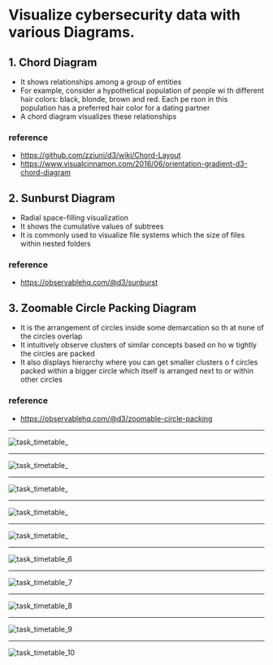 # Visualize cybersecurity data with various Diagrams.

## 1. Chord Diagram
- It shows relationships among a group of entities
- For example, consider a hypothetical population of people wi th different hair colors: black, blonde, brown and red. Each pe rson in this population has a preferred hair color for a dating partner
- A chord diagram visualizes these relationships
### reference
- https://github.com/zziuni/d3/wiki/Chord-Layout
- https://www.visualcinnamon.com/2016/06/orientation-gradient-d3-chord-diagram

## 2. Sunburst Diagram
- Radial space-filling visualization
- It shows the cumulative values of subtrees
- It is commonly used to visualize file systems which the size of files within nested folders
### reference
- https://observablehq.com/@d3/sunburst

## 3. Zoomable Circle Packing Diagram
- It is the arrangement of circles inside some demarcation so th at none of the circles overlap
- It intuitively observe clusters of similar concepts based on ho w tightly the circles are packed
- It also displays hierarchy where you can get smaller clusters o f circles packed within a bigger circle which itself is arranged next to or within other circles
### reference
- https://observablehq.com/@d3/zoomable-circle-packing

*** 
![task_timetable_](https://user-images.githubusercontent.com/55770526/152294237-dd4935ab-e039-4b7f-b887-acb6ceffe207.jpg)
*** 
![task_timetable_](https://user-images.githubusercontent.com/55770526/152294452-9e67cf27-802b-40d7-914c-a4301fddf8dd.jpg)
*** 
![task_timetable_](https://user-images.githubusercontent.com/55770526/152294535-d1d2c36b-e6bd-46b1-ad6a-e28a11335da9.jpg)
*** 
![task_timetable_](https://user-images.githubusercontent.com/55770526/152294656-b5907052-c62b-4323-aea3-cd0c59099637.jpg)
*** 
![task_timetable_](https://user-images.githubusercontent.com/55770526/152295030-df3f8879-80a6-4937-8928-455a742aa8d5.jpg)
*** 
![task_timetable_6](https://user-images.githubusercontent.com/55770526/152295048-b6419329-c646-4a0f-a496-cd14f2adaf2d.jpg)
*** 
![task_timetable_7](https://user-images.githubusercontent.com/55770526/152295049-afa347d1-8ca3-4e8c-9526-7e8888246d61.jpg)
*** 
![task_timetable_8](https://user-images.githubusercontent.com/55770526/152295052-1250d5c7-7f1c-402f-976e-f78fa426b41a.jpg)
*** 
![task_timetable_9](https://user-images.githubusercontent.com/55770526/152295059-d8572ec7-be9d-4f6c-adfb-6e99d75d74a4.jpg)
*** 
![task_timetable_10](https://user-images.githubusercontent.com/55770526/152295061-09775a4f-5bd5-4679-8880-7f3e685b6b77.jpg)
